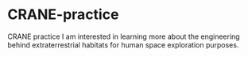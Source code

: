 # CRANE-practice
CRANE practice
I am interested in learning more about the engineering behind extraterrestrial habitats for human space exploration purposes.  
